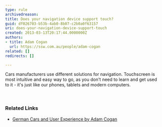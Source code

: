 ```yaml
---
type: rule
archivedreason: 
title: Does your navigation device support touch?
guid: df026703-b53b-4ab0-8b07-c2b0a0f63157
uri: does-your-navigation-device-support-touch
created: 2013-03-13T20:17:44.0000000Z
authors:
- title: Adam Cogan
  url: https://ssw.com.au/people/adam-cogan
related: []
redirects: []

---
```



​Cars manufacturers use different solutions for navigation. Touchscreen is most intuitive and easy way to go, as you don't need to learn and get used to it - it's just&#160;like our phones, tablets and modern computers.<br>
<br><excerpt class='endintro'></excerpt><br>
<h3 class="ssw15-rteElement-H3">​Related Links<br></h3><p></p><ul><li>​​<a href="http&#58;//adamcogan.com/2012/08/13/german-cars-and-user-experience/">German Cars and User Experience by Adam Cogan​</a><br></li></ul><p></p>


